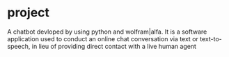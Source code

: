 # project

 A chatbot devloped by using python and wolfram|alfa. It is a software application used to conduct an online chat conversation via text or text-to-speech, in lieu of providing direct contact with a live human agent 
